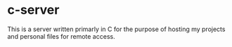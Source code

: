 # c-server
This is a server written primarly in C for the purpose of hosting my projects and personal files for remote access.
